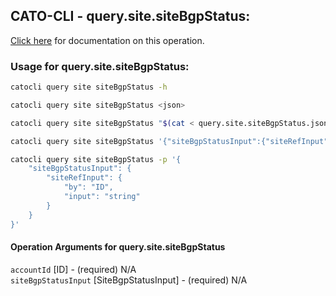 
## CATO-CLI - query.site.siteBgpStatus:
[Click here](https://api.catonetworks.com/documentation/#query-query.site.siteBgpStatus) for documentation on this operation.

### Usage for query.site.siteBgpStatus:

```bash
catocli query site siteBgpStatus -h

catocli query site siteBgpStatus <json>

catocli query site siteBgpStatus "$(cat < query.site.siteBgpStatus.json)"

catocli query site siteBgpStatus '{"siteBgpStatusInput":{"siteRefInput":{"by":"ID","input":"string"}}}'

catocli query site siteBgpStatus -p '{
    "siteBgpStatusInput": {
        "siteRefInput": {
            "by": "ID",
            "input": "string"
        }
    }
}'
```

#### Operation Arguments for query.site.siteBgpStatus ####

`accountId` [ID] - (required) N/A    
`siteBgpStatusInput` [SiteBgpStatusInput] - (required) N/A    
